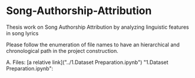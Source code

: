 # Song-Authorship-Attribution
Thesis work on Song Authorship Attribution by analyzing linguistic features in song lyrics

Please follow the enumeration of file names to have an hierarchical and chronological path in the project construction. 

A. Files:
[a relative link]("../1.Dataset Preparation.ipynb")
"1.Dataset Preparation.ipynb": 
